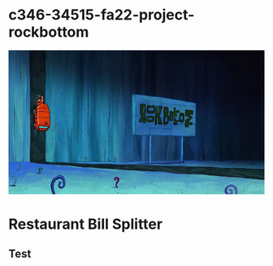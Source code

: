 # c346-34515-fa22-project-rockbottom



![Alt Text](src/pics/Rock_Bottom.png)


# Restaurant Bill Splitter


Test
---
